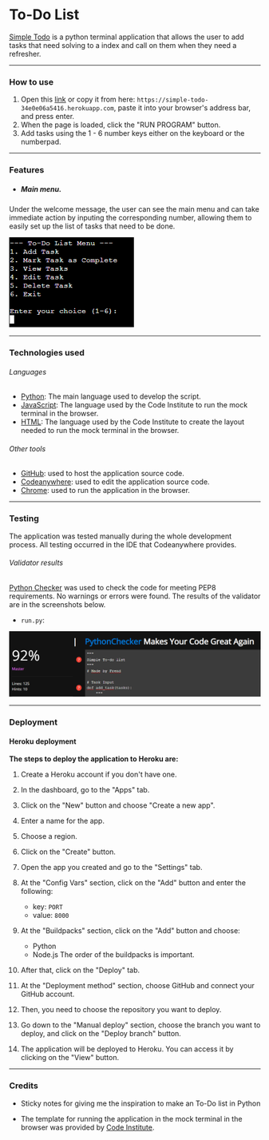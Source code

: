 # To-Do List
[Simple Todo](https://simple-todo-34e0e06a5416.herokuapp.com) is a python terminal application that allows the user to add tasks that need solving to a index and call on them when they need a refresher.

---

### How to use    

1. Open this [link](https://simple-todo-34e0e06a5416.herokuapp.com) or copy it from here: `https://simple-todo-34e0e06a5416.herokuapp.com`, paste it into your browser's address bar, and press enter.
2. When the page is loaded, click the "RUN PROGRAM" button.
3. Add tasks using the 1 - 6 number keys either on the keyboard or the numberpad.

---

### Features
- ##### Main menu.
Under the welcome message, the user can see the main menu and can take immediate action by inputing the corresponding number, allowing them to easily set up the list of tasks that need to be done.

![Main menu screenshot](assets/docs/main-menu.png)

---

### Technologies used

###### Languages

- [Python](https://www.python.org/): The main language used to develop the script.
- [JavaScript](https://www.javascript.com/): The language used by the Code Institute to run the mock terminal in the browser.
- [HTML](https://www.w3schools.com/html/): The language used by the Code Institute to create the layout needed to run the mock terminal in the browser.

###### Other tools
- [GitHub](https://github.com/): used to host the application source code.
- [Codeanywhere](https://codeanywhere.com): used to edit the application source code.
- [Chrome](https://www.google.com/chrome/): used to run the application in the browser.

---

### Testing
The application was tested manually during the whole development process. All testing occurred in the IDE that Codeanywhere provides.

###### Validator results

[Python Checker](https://www.pythonchecker.com) was used to check the code for meeting PEP8 requirements. No warnings or errors were found. The results of the validator are in the screenshots below.

- `run.py`:

![Python Checker results for run.py](assets/docs/run-py-validation.png)


---

### Deployment

#### Heroku deployment

**The steps to deploy the application to Heroku are:**

1. Create a Heroku account if you don't have one.

2. In the dashboard, go to the "Apps" tab.

3. Click on the "New" button and choose "Create a new app".

4. Enter a name for the app.

5. Choose a region.

6. Click on the "Create" button.

7. Open the app you created and go to the "Settings" tab.

8. At the "Config Vars" section, click on the "Add" button and enter the following:

    - key: `PORT`
    - value: `8000`

9. At the "Buildpacks" section, click on the "Add" button and choose:

    - Python
    - Node.js
    The order of the buildpacks is important.

10. After that, click on the "Deploy" tab.

11. At the "Deployment method" section, choose GitHub and connect your GitHub account.

12. Then, you need to choose the repository you want to deploy.

13. Go down to the "Manual deploy" section, choose the branch you want to deploy, and click on the "Deploy branch" button.

14. The application will be deployed to Heroku. You can access it by clicking on the "View" button.

---

### Credits

- Sticky notes for giving me the inspiration to make an To-Do list in Python

- The template for running the application in the mock terminal in the browser was provided by [Code Institute](https://www.codeinstitute.net/).